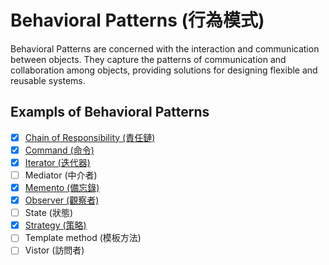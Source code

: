 # Behavioral Patterns (行為模式)

Behavioral Patterns are concerned with the interaction and communication between objects. They capture the patterns of communication and collaboration among objects, providing solutions for designing flexible and reusable systems.

## Exampls of Behavioral Patterns

- [x] [Chain of Responsibility (責任鏈)](./ChainOfResponsibility/README.md)
- [x] [Command (命令)](./Command/README.md)
- [x] [Iterator (迭代器)](./Iterator/README.md)
- [ ] Mediator (中介者)
- [x] [Memento (備忘錄)](./Memento/README.md)
- [x] [Observer (觀察者)](./Observer/README.md)
- [ ] State (狀態)
- [x] [Strategy (策略)](./Strategy/README.md)
- [ ] Template method (模板方法)
- [ ] Vistor (訪問者)
